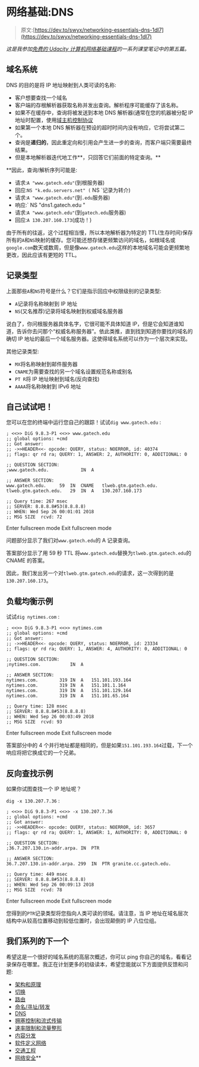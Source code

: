 # 网络基础:DNS

> 原文:[https://dev.to/swyx/networking-essentials-dns-1dl7](https://dev.to/swyx/networking-essentials-dns-1dl7)

*这是我参加[免费的 Udacity 计算机网络基础课程](https://www.udacity.com/course/computer-networking--ud436)的一系列课堂笔记中的第五篇。*

## 域名系统

DNS 的目的是将 IP 地址映射到人类可读的名称:

*   客户想要查找一个域名
*   客户端的存根解析器获取名称并发出查询。解析程序可能缓存了该名称。
*   如果不在缓存中，查询将被发送到本地 DNS 解析器(通常在您的机器被分配 IP 地址时配置，使用[域主机控制协议](https://en.wikipedia.org/wiki/Dynamic_Host_Configuration_Protocol)
*   如果第一个本地 DNS 解析器在预设的超时时间内没有响应，它将尝试第二个。
*   查询是**递归的**，因此重定向和引用会产生进一步的查询，而客户端只需要最终结果。
*   但是本地解析器迭代地工作**，只回答它们前面的特定查询。**

 **因此，查询/解析序列可能是:

*   请求:`A "www.gatech.edu"`(到根服务器)
*   回应:`NS "k.edu.servers.net" (` NS `记录为转介)
*   请求:`A "www.gatech.edu"`(到`.edu`服务器)
*   响应:` NS "dns1.gatech.edu "
*   请求:`A "www.gatech.edu"`(到`gatech.edu`服务器)
*   回应:`A 130.207.160.173`(成功！)

由于所有的往返，这个过程相当慢，所以本地解析器为特定的 TTL(生存时间)保存所有的`A`和`NS`映射的缓存。您可能还想存储更频繁访问的域名，如根域名或`google.com`数天或数周，但是像`www.gatech.edu`这样的本地域名可能会更频繁地更改，因此应该有更短的 TTL。

## 记录类型

上面那些`A`和`NS`符号是什么？它们是指示回应中权限级别的记录类型:

*   `A`记录将名称映射到 IP 地址
*   `NS`(又名推荐)记录将域名映射到权威域名服务器

说白了，你问根服务器具体名字，它很可能不具体知道 IP，但是它会知道谁知道，告诉你去问那个“权威名称服务器”。依此类推，直到找到知道你要找的域名的确切 IP 地址的最后一个域名服务器。这使得域名系统可以作为一个层次来实现。

其他记录类型:

*   `MX`将名称映射到邮件服务器
*   `CNAME`为需要查找的另一个域名设置规范名称或别名
*   `PT R`将 IP 地址映射到域名(反向查找)
*   `AAAA`将名称映射到 IPv6 地址

## 自己试试吧！

您可以在您的终端中运行您自己的跟踪！试试`dig www.gatech.edu` :

```
; <<>> DiG 9.8.3-P1 <<>> www.gatech.edu
;; global options: +cmd
;; Got answer:
;; ->>HEADER<<- opcode: QUERY, status: NOERROR, id: 40374
;; flags: qr rd ra; QUERY: 1, ANSWER: 2, AUTHORITY: 0, ADDITIONAL: 0

;; QUESTION SECTION:
;www.gatech.edu.            IN  A

;; ANSWER SECTION:
www.gatech.edu.     59  IN  CNAME   tlweb.gtm.gatech.edu.
tlweb.gtm.gatech.edu.   29  IN  A   130.207.160.173

;; Query time: 267 msec
;; SERVER: 8.8.8.8#53(8.8.8.8)
;; WHEN: Wed Sep 26 00:01:01 2018
;; MSG SIZE  rcvd: 72 
```

Enter fullscreen mode Exit fullscreen mode

问题部分显示了我们对`www.gatech.edu`的 A 记录查询。

答案部分显示了用 59 秒 TTL 将`www.gatech.edu`替换为`tlweb.gtm.gatech.edu`的 CNAME 的答案。

因此，我们发出另一个对`tlweb.gtm.gatech.edu`的请求，这一次得到的是`130.207.160.173`。

## 负载均衡示例

试试`dig nytimes.com` :

```
; <<>> DiG 9.8.3-P1 <<>> nytimes.com
;; global options: +cmd
;; Got answer:
;; ->>HEADER<<- opcode: QUERY, status: NOERROR, id: 23334
;; flags: qr rd ra; QUERY: 1, ANSWER: 4, AUTHORITY: 0, ADDITIONAL: 0

;; QUESTION SECTION:
;nytimes.com.           IN  A

;; ANSWER SECTION:
nytimes.com.        319 IN  A   151.101.193.164
nytimes.com.        319 IN  A   151.101.1.164
nytimes.com.        319 IN  A   151.101.129.164
nytimes.com.        319 IN  A   151.101.65.164

;; Query time: 128 msec
;; SERVER: 8.8.8.8#53(8.8.8.8)
;; WHEN: Wed Sep 26 00:03:49 2018
;; MSG SIZE  rcvd: 93 
```

Enter fullscreen mode Exit fullscreen mode

答案部分中的 4 个并行地址都是相同的，但是如果`151.101.193.164`过载，下一个响应将把它换成它的一个兄弟。

## 反向查找示例

如果你试图查找一个 IP 地址呢？

`dig -x 130.207.7.36` :

```
; <<>> DiG 9.8.3-P1 <<>> -x 130.207.7.36
;; global options: +cmd
;; Got answer:
;; ->>HEADER<<- opcode: QUERY, status: NOERROR, id: 3657
;; flags: qr rd ra; QUERY: 1, ANSWER: 1, AUTHORITY: 0, ADDITIONAL: 0

;; QUESTION SECTION:
;36.7.207.130.in-addr.arpa. IN  PTR

;; ANSWER SECTION:
36.7.207.130.in-addr.arpa. 299  IN  PTR granite.cc.gatech.edu.

;; Query time: 449 msec
;; SERVER: 8.8.8.8#53(8.8.8.8)
;; WHEN: Wed Sep 26 00:09:13 2018
;; MSG SIZE  rcvd: 78 
```

Enter fullscreen mode Exit fullscreen mode

您得到的`PTR`记录类型将您指向人类可读的领域。请注意，当 IP 地址在域名层次结构中从较高位置移动到较低位置时，会出现颠倒的 IP 八位位组。

## 我们系列的下一个

希望这是一个很好的域名系统的高层次概述，你可以 ping 你自己的域名，看看记录保存在哪里。我正在计划更多的初级读本，希望您能就以下方面提供反馈和问题:

*   [架构和原理](https://dev.to/swyx/networking-essentials-architecture-and-principles-2g5e)
*   [切换](https://dev.to/swyx/networking-essentials-switching-3eba)
*   [路由](https://dev.to/swyx/networking-essentials-routing-5gb7/)
*   [命名/寻址/转发](https://dev.to/swyx/networking-essentials-naming-addressing-and-forwarding-13kk)
*   [DNS](https://dev.to/swyx/networking-essentials-dns-1dl7)
*   [拥塞控制和流式传输](https://dev.to/swyx/networking-essentials-congestion-control-26n2)
*   [速率限制和流量整形](https://dev.to/swyx/networking-essentials-rate-limiting-and-traffic-shaping-43ii)
*   [内容分发](https://dev.to/swyx/networking-essentials-content-distribution-jag)
*   [软件定义网络](https://dev.to/swyx/networking-essentials-software-defined-networking-35n9)
*   [交通工程](https://dev.to/swyx/networking-essentials-traffic-engineering-13c4)
*   [网络安全](https://dev.to/swyx/networking-essentials-network-security-1fcp)**